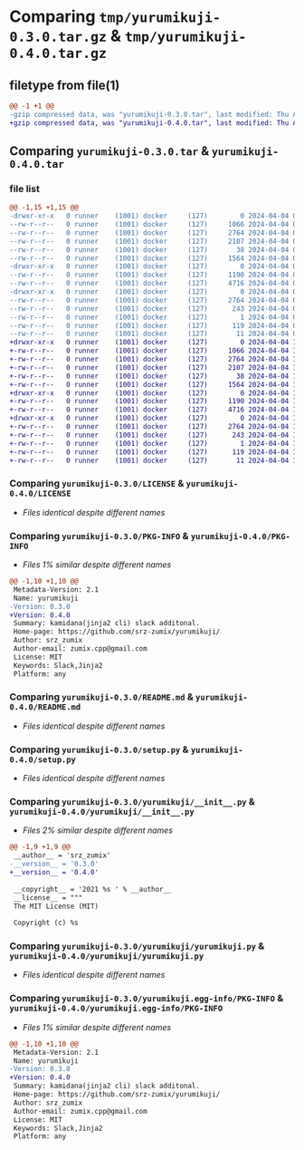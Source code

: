 # Comparing `tmp/yurumikuji-0.3.0.tar.gz` & `tmp/yurumikuji-0.4.0.tar.gz`

## filetype from file(1)

```diff
@@ -1 +1 @@
-gzip compressed data, was "yurumikuji-0.3.0.tar", last modified: Thu Apr  4 07:11:07 2024, max compression
+gzip compressed data, was "yurumikuji-0.4.0.tar", last modified: Thu Apr  4 12:21:06 2024, max compression
```

## Comparing `yurumikuji-0.3.0.tar` & `yurumikuji-0.4.0.tar`

### file list

```diff
@@ -1,15 +1,15 @@
-drwxr-xr-x   0 runner    (1001) docker     (127)        0 2024-04-04 07:11:07.322073 yurumikuji-0.3.0/
--rw-r--r--   0 runner    (1001) docker     (127)     1066 2024-04-04 07:10:56.000000 yurumikuji-0.3.0/LICENSE
--rw-r--r--   0 runner    (1001) docker     (127)     2764 2024-04-04 07:11:07.322073 yurumikuji-0.3.0/PKG-INFO
--rw-r--r--   0 runner    (1001) docker     (127)     2107 2024-04-04 07:10:56.000000 yurumikuji-0.3.0/README.md
--rw-r--r--   0 runner    (1001) docker     (127)       38 2024-04-04 07:11:07.322073 yurumikuji-0.3.0/setup.cfg
--rw-r--r--   0 runner    (1001) docker     (127)     1564 2024-04-04 07:10:56.000000 yurumikuji-0.3.0/setup.py
-drwxr-xr-x   0 runner    (1001) docker     (127)        0 2024-04-04 07:11:07.322073 yurumikuji-0.3.0/yurumikuji/
--rw-r--r--   0 runner    (1001) docker     (127)     1190 2024-04-04 07:10:56.000000 yurumikuji-0.3.0/yurumikuji/__init__.py
--rw-r--r--   0 runner    (1001) docker     (127)     4716 2024-04-04 07:10:56.000000 yurumikuji-0.3.0/yurumikuji/yurumikuji.py
-drwxr-xr-x   0 runner    (1001) docker     (127)        0 2024-04-04 07:11:07.322073 yurumikuji-0.3.0/yurumikuji.egg-info/
--rw-r--r--   0 runner    (1001) docker     (127)     2764 2024-04-04 07:11:07.000000 yurumikuji-0.3.0/yurumikuji.egg-info/PKG-INFO
--rw-r--r--   0 runner    (1001) docker     (127)      243 2024-04-04 07:11:07.000000 yurumikuji-0.3.0/yurumikuji.egg-info/SOURCES.txt
--rw-r--r--   0 runner    (1001) docker     (127)        1 2024-04-04 07:11:07.000000 yurumikuji-0.3.0/yurumikuji.egg-info/dependency_links.txt
--rw-r--r--   0 runner    (1001) docker     (127)      119 2024-04-04 07:11:07.000000 yurumikuji-0.3.0/yurumikuji.egg-info/requires.txt
--rw-r--r--   0 runner    (1001) docker     (127)       11 2024-04-04 07:11:07.000000 yurumikuji-0.3.0/yurumikuji.egg-info/top_level.txt
+drwxr-xr-x   0 runner    (1001) docker     (127)        0 2024-04-04 12:21:06.003512 yurumikuji-0.4.0/
+-rw-r--r--   0 runner    (1001) docker     (127)     1066 2024-04-04 12:20:56.000000 yurumikuji-0.4.0/LICENSE
+-rw-r--r--   0 runner    (1001) docker     (127)     2764 2024-04-04 12:21:06.003512 yurumikuji-0.4.0/PKG-INFO
+-rw-r--r--   0 runner    (1001) docker     (127)     2107 2024-04-04 12:20:56.000000 yurumikuji-0.4.0/README.md
+-rw-r--r--   0 runner    (1001) docker     (127)       38 2024-04-04 12:21:06.003512 yurumikuji-0.4.0/setup.cfg
+-rw-r--r--   0 runner    (1001) docker     (127)     1564 2024-04-04 12:20:56.000000 yurumikuji-0.4.0/setup.py
+drwxr-xr-x   0 runner    (1001) docker     (127)        0 2024-04-04 12:21:06.003512 yurumikuji-0.4.0/yurumikuji/
+-rw-r--r--   0 runner    (1001) docker     (127)     1190 2024-04-04 12:20:56.000000 yurumikuji-0.4.0/yurumikuji/__init__.py
+-rw-r--r--   0 runner    (1001) docker     (127)     4716 2024-04-04 12:20:56.000000 yurumikuji-0.4.0/yurumikuji/yurumikuji.py
+drwxr-xr-x   0 runner    (1001) docker     (127)        0 2024-04-04 12:21:06.003512 yurumikuji-0.4.0/yurumikuji.egg-info/
+-rw-r--r--   0 runner    (1001) docker     (127)     2764 2024-04-04 12:21:05.000000 yurumikuji-0.4.0/yurumikuji.egg-info/PKG-INFO
+-rw-r--r--   0 runner    (1001) docker     (127)      243 2024-04-04 12:21:05.000000 yurumikuji-0.4.0/yurumikuji.egg-info/SOURCES.txt
+-rw-r--r--   0 runner    (1001) docker     (127)        1 2024-04-04 12:21:05.000000 yurumikuji-0.4.0/yurumikuji.egg-info/dependency_links.txt
+-rw-r--r--   0 runner    (1001) docker     (127)      119 2024-04-04 12:21:05.000000 yurumikuji-0.4.0/yurumikuji.egg-info/requires.txt
+-rw-r--r--   0 runner    (1001) docker     (127)       11 2024-04-04 12:21:05.000000 yurumikuji-0.4.0/yurumikuji.egg-info/top_level.txt
```

### Comparing `yurumikuji-0.3.0/LICENSE` & `yurumikuji-0.4.0/LICENSE`

 * *Files identical despite different names*

### Comparing `yurumikuji-0.3.0/PKG-INFO` & `yurumikuji-0.4.0/PKG-INFO`

 * *Files 1% similar despite different names*

```diff
@@ -1,10 +1,10 @@
 Metadata-Version: 2.1
 Name: yurumikuji
-Version: 0.3.0
+Version: 0.4.0
 Summary: kamidana(jinja2 cli) slack additonal.
 Home-page: https://github.com/srz-zumix/yurumikuji/
 Author: srz_zumix
 Author-email: zumix.cpp@gmail.com
 License: MIT
 Keywords: Slack,Jinja2
 Platform: any
```

### Comparing `yurumikuji-0.3.0/README.md` & `yurumikuji-0.4.0/README.md`

 * *Files identical despite different names*

### Comparing `yurumikuji-0.3.0/setup.py` & `yurumikuji-0.4.0/setup.py`

 * *Files identical despite different names*

### Comparing `yurumikuji-0.3.0/yurumikuji/__init__.py` & `yurumikuji-0.4.0/yurumikuji/__init__.py`

 * *Files 2% similar despite different names*

```diff
@@ -1,9 +1,9 @@
 __author__ = 'srz_zumix'
-__version__ = '0.3.0'
+__version__ = '0.4.0'
 
 __copyright__ = '2021 %s ' % __author__
 __license__ = """
 The MIT License (MIT)
 
 Copyright (c) %s
```

### Comparing `yurumikuji-0.3.0/yurumikuji/yurumikuji.py` & `yurumikuji-0.4.0/yurumikuji/yurumikuji.py`

 * *Files identical despite different names*

### Comparing `yurumikuji-0.3.0/yurumikuji.egg-info/PKG-INFO` & `yurumikuji-0.4.0/yurumikuji.egg-info/PKG-INFO`

 * *Files 1% similar despite different names*

```diff
@@ -1,10 +1,10 @@
 Metadata-Version: 2.1
 Name: yurumikuji
-Version: 0.3.0
+Version: 0.4.0
 Summary: kamidana(jinja2 cli) slack additonal.
 Home-page: https://github.com/srz-zumix/yurumikuji/
 Author: srz_zumix
 Author-email: zumix.cpp@gmail.com
 License: MIT
 Keywords: Slack,Jinja2
 Platform: any
```


